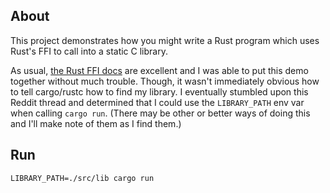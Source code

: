 ## About
This project demonstrates how you might write a Rust program which uses Rust's
FFI to call into a static C library.

As usual, [the Rust FFI docs](https://doc.rust-lang.org/nomicon/ffi.html) are excellent and I was able to put this demo
together without much trouble. Though, it wasn't immediately obvious how to
tell cargo/rustc how to find my library. I eventually stumbled upon this Reddit
thread and determined that I could use the `LIBRARY_PATH` env var when calling
`cargo run`. (There may be other or better ways of doing this and I'll make note
of them as I find them.)

## Run
`LIBRARY_PATH=./src/lib cargo run`
